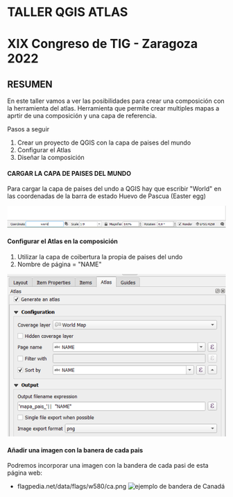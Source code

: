 # TALLER QGIS ATLAS

# XIX Congreso de TIG - Zaragoza 2022

## RESUMEN
En este taller vamos a ver las posibilidades para crear una composición con la herramienta del atlas.
Herramienta que permite crear multiples mapas a aprtir de una composición y una capa de referencia.

Pasos a seguir
1. Crear un proyecto de QGIS con la capa de paises del mundo
2. Configurar el Atlas
3. Diseñar la composición


#### CARGAR LA CAPA DE PAISES DEL MUNDO
Para cargar la capa de paises del undo a QGIS hay que escribir "World" en las coordenadas de la barra de estado
Huevo de Pascua (Easter egg)

![Para cargar capa de paises del mundo](./imagenes/cargar_capa_paises.png)

#### Configurar el Atlas en la composición
1. Utilizar la capa de coibertura la propia de paises del undo
2. Nombre de página = "NAME"

![Para configurar el panle Atlas](./imagenes/configuracion_atlas.png)

#### Añadir una imagen con la banera de cada pais
Podremos incorporar una imagen con la bandera de cada pasi de esta página web:
- flagpedia.net/data/flags/w580/ca.png
![ejemplo de bandera de Canadá](flagpedia.net/data/flags/w580/ca.png)


